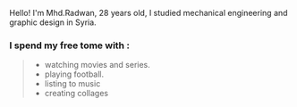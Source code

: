 Hello!
I'm Mhd.Radwan, 28 years old, I studied mechanical engineering and graphic design in Syria.

### I spend my free tome with :
>
> - watching movies and series.
> - playing football.
> - listing to music
> - creating collages
